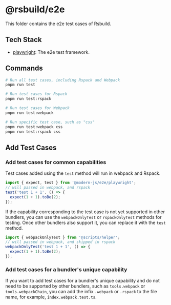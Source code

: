# @rsbuild/e2e

This folder contains the e2e test cases of Rsbuild.

## Tech Stack

- [playwright](https://github.com/microsoft/playwright): The e2e test framework.

## Commands

```bash
# Run all test cases, including Rspack and Webpack
pnpm run test

# Run test cases for Rspack
pnpm run test:rspack

# Run test cases for Webpack
pnpm run test:webpack

# Run specific test case, such as "css"
pnpm run test:webpack css
pnpm run test:rspack css
```

## Add Test Cases

### Add test cases for common capabilities

Test cases added using the `test` method will run in webpack and Rspack.

```ts
import { expect, test } from '@modern-js/e2e/playwright';
// will passed in webpack, and rspack
test('test 1 + 1', () => {
  expect(1 + 1).toBe(2);
});
```

If the capability corresponding to the test case is not yet supported in other bundlers,
you can use the `webpackOnlyTest` or `rspackOnlyTest` methods for testing. Once other bundlers also support it, you can replace it with the `test` method.

```ts
import { webpackOnlyTest } from '@scripts/helper';
// will passed in webpack, and skipped in rspack
webpackOnlyTest('test 1 + 1', () => {
  expect(1 + 1).toBe(2);
});
```

### Add test cases for a bundler's unique capability

If you want to add test cases for a bundler's unique capability and do not need to be supported by other bundlers, such as `tools.webpack` or `tools.webpackChain`, you can add the infix `.webpack` or `.rspack` to the file name, for example, `index.webpack.test.ts`.
